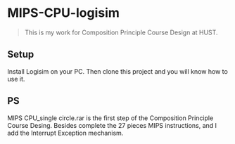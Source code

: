 # MIPS-CPU-logisim
> This is my work for Composition Principle Course Design at HUST.

## Setup

Install Logisim on your PC. Then clone this project and you will know how to use it.

## PS

MIPS CPU_single circle.rar is the first step of the Composition Principle Course Desing. Besides complete the 27 pieces MIPS instructions, and I add the Interrupt Exception mechanism.

